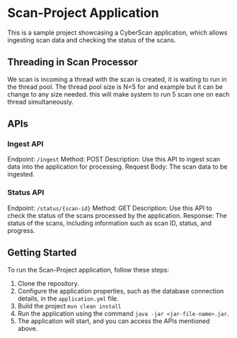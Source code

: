 # Scan-Project Application

This is a sample project showcasing a CyberScan application, which allows ingesting scan data and checking the status of the scans.

## Threading in Scan Processor

We scan is incoming a thread with the scan is created, it is waiting to run in the thread pool. 
The thread pool size is N=5 for and example but it can be change to any size needed. this will make system to run 5 scan one on each thread simultaneously. 

## APIs

### Ingest API

Endpoint: `/ingest`
Method: POST
Description: Use this API to ingest scan data into the application for processing.
Request Body: The scan data to be ingested.

### Status API

Endpoint: `/status/{scan-id}`
Method: GET
Description: Use this API to check the status of the scans processed by the application.
Response: The status of the scans, including information such as scan ID, status, and progress.

## Getting Started

To run the Scan-Project application, follow these steps:

1. Clone the repository.
2. Configure the application properties, such as the database connection details, in the `application.yml` file.
3. Build the project `mvn clean install`
4. Run the application using the command `java -jar <jar-file-name>.jar`.
5. The application will start, and you can access the APIs mentioned above.
